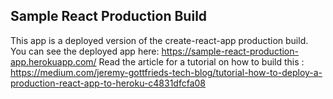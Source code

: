 ## Sample React Production Build 
This app is a deployed version of the create-react-app production build.
You can see the deployed app here: https://sample-react-production-app.herokuapp.com/
Read the article for a tutorial on how to build this : 
https://medium.com/jeremy-gottfrieds-tech-blog/tutorial-how-to-deploy-a-production-react-app-to-heroku-c4831dfcfa08
